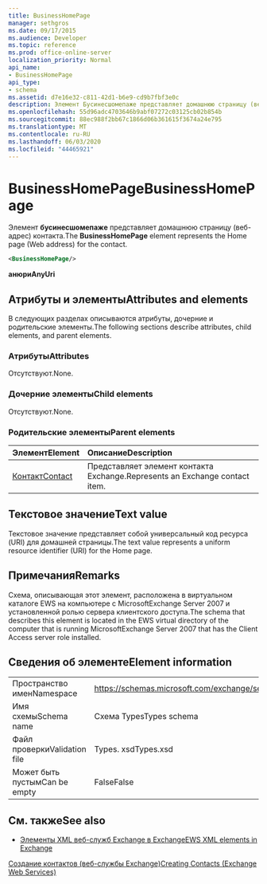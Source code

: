 ```yaml
---
title: BusinessHomePage
manager: sethgros
ms.date: 09/17/2015
ms.audience: Developer
ms.topic: reference
ms.prod: office-online-server
localization_priority: Normal
api_name:
- BusinessHomePage
api_type:
- schema
ms.assetid: d7e16e32-c811-42d1-b6e9-cd9b7fbf3e0c
description: Элемент Бусинесшомепаже представляет домашнюю страницу (веб-адрес) контакта.
ms.openlocfilehash: 55d96adc4703646b9abf07272c03125cb02b854b
ms.sourcegitcommit: 88ec988f2bb67c1866d06b361615f3674a24e795
ms.translationtype: MT
ms.contentlocale: ru-RU
ms.lasthandoff: 06/03/2020
ms.locfileid: "44465921"
---
```

# <a name="businesshomepage"></a><span data-ttu-id="27524-103">BusinessHomePage</span><span class="sxs-lookup"><span data-stu-id="27524-103">BusinessHomePage</span></span>

<span data-ttu-id="27524-104">Элемент **бусинесшомепаже** представляет домашнюю страницу (веб-адрес) контакта.</span><span class="sxs-lookup"><span data-stu-id="27524-104">The **BusinessHomePage** element represents the Home page (Web address) for the contact.</span></span> 
  
```xml
<BusinessHomePage/>
```

 <span data-ttu-id="27524-105">**анюри**</span><span class="sxs-lookup"><span data-stu-id="27524-105">**AnyUri**</span></span>
## <a name="attributes-and-elements"></a><span data-ttu-id="27524-106">Атрибуты и элементы</span><span class="sxs-lookup"><span data-stu-id="27524-106">Attributes and elements</span></span>

<span data-ttu-id="27524-107">В следующих разделах описываются атрибуты, дочерние и родительские элементы.</span><span class="sxs-lookup"><span data-stu-id="27524-107">The following sections describe attributes, child elements, and parent elements.</span></span>
  
### <a name="attributes"></a><span data-ttu-id="27524-108">Атрибуты</span><span class="sxs-lookup"><span data-stu-id="27524-108">Attributes</span></span>

<span data-ttu-id="27524-109">Отсутствуют.</span><span class="sxs-lookup"><span data-stu-id="27524-109">None.</span></span>
  
### <a name="child-elements"></a><span data-ttu-id="27524-110">Дочерние элементы</span><span class="sxs-lookup"><span data-stu-id="27524-110">Child elements</span></span>

<span data-ttu-id="27524-111">Отсутствуют.</span><span class="sxs-lookup"><span data-stu-id="27524-111">None.</span></span>
  
### <a name="parent-elements"></a><span data-ttu-id="27524-112">Родительские элементы</span><span class="sxs-lookup"><span data-stu-id="27524-112">Parent elements</span></span>

|<span data-ttu-id="27524-113">**Элемент**</span><span class="sxs-lookup"><span data-stu-id="27524-113">**Element**</span></span>|<span data-ttu-id="27524-114">**Описание**</span><span class="sxs-lookup"><span data-stu-id="27524-114">**Description**</span></span>|
|:-----|:-----|
|[<span data-ttu-id="27524-115">Контакт</span><span class="sxs-lookup"><span data-stu-id="27524-115">Contact</span></span>](contact.md) <br/> |<span data-ttu-id="27524-116">Представляет элемент контакта Exchange.</span><span class="sxs-lookup"><span data-stu-id="27524-116">Represents an Exchange contact item.</span></span>  <br/> |
   
## <a name="text-value"></a><span data-ttu-id="27524-117">Текстовое значение</span><span class="sxs-lookup"><span data-stu-id="27524-117">Text value</span></span>

<span data-ttu-id="27524-118">Текстовое значение представляет собой универсальный код ресурса (URI) для домашней страницы.</span><span class="sxs-lookup"><span data-stu-id="27524-118">The text value represents a uniform resource identifier (URI) for the Home page.</span></span>
  
## <a name="remarks"></a><span data-ttu-id="27524-119">Примечания</span><span class="sxs-lookup"><span data-stu-id="27524-119">Remarks</span></span>

<span data-ttu-id="27524-120">Схема, описывающая этот элемент, расположена в виртуальном каталоге EWS на компьютере с MicrosoftExchange Server 2007 и установленной ролью сервера клиентского доступа.</span><span class="sxs-lookup"><span data-stu-id="27524-120">The schema that describes this element is located in the EWS virtual directory of the computer that is running MicrosoftExchange Server 2007 that has the Client Access server role installed.</span></span>
  
## <a name="element-information"></a><span data-ttu-id="27524-121">Сведения об элементе</span><span class="sxs-lookup"><span data-stu-id="27524-121">Element information</span></span>

|||
|:-----|:-----|
|<span data-ttu-id="27524-122">Пространство имен</span><span class="sxs-lookup"><span data-stu-id="27524-122">Namespace</span></span>  <br/> |https://schemas.microsoft.com/exchange/services/2006/types  <br/> |
|<span data-ttu-id="27524-123">Имя схемы</span><span class="sxs-lookup"><span data-stu-id="27524-123">Schema name</span></span>  <br/> |<span data-ttu-id="27524-124">Схема Types</span><span class="sxs-lookup"><span data-stu-id="27524-124">Types schema</span></span>  <br/> |
|<span data-ttu-id="27524-125">Файл проверки</span><span class="sxs-lookup"><span data-stu-id="27524-125">Validation file</span></span>  <br/> |<span data-ttu-id="27524-126">Types. xsd</span><span class="sxs-lookup"><span data-stu-id="27524-126">Types.xsd</span></span>  <br/> |
|<span data-ttu-id="27524-127">Может быть пустым</span><span class="sxs-lookup"><span data-stu-id="27524-127">Can be empty</span></span>  <br/> |<span data-ttu-id="27524-128">False</span><span class="sxs-lookup"><span data-stu-id="27524-128">False</span></span>  <br/> |
   
## <a name="see-also"></a><span data-ttu-id="27524-129">См. также</span><span class="sxs-lookup"><span data-stu-id="27524-129">See also</span></span>



- [<span data-ttu-id="27524-130">Элементы XML веб-служб Exchange в Exchange</span><span class="sxs-lookup"><span data-stu-id="27524-130">EWS XML elements in Exchange</span></span>](ews-xml-elements-in-exchange.md)


[<span data-ttu-id="27524-131">Создание контактов (веб-службы Exchange)</span><span class="sxs-lookup"><span data-stu-id="27524-131">Creating Contacts (Exchange Web Services)</span></span>](https://msdn.microsoft.com/library/4845917e-70d1-481c-bbd7-011ec6571789%28Office.15%29.aspx)

